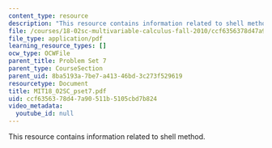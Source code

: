 ```yaml
---
content_type: resource
description: "This resource contains information related to shell method.\r\n"
file: /courses/18-02sc-multivariable-calculus-fall-2010/ccf6356378d47a90511b5105cbd7b824_MIT18_02SC_pset7.pdf
file_type: application/pdf
learning_resource_types: []
ocw_type: OCWFile
parent_title: Problem Set 7
parent_type: CourseSection
parent_uid: 8ba5193a-7be7-a413-46bd-3c273f529619
resourcetype: Document
title: MIT18_02SC_pset7.pdf
uid: ccf63563-78d4-7a90-511b-5105cbd7b824
video_metadata:
  youtube_id: null
---
```

This resource contains information related to shell method.


